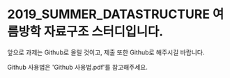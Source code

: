 # 2019_SUMMER_DATASTRUCTURE 여름방학 자료구조 스터디입니다.

앞으로 과제는 Github로 올릴 것이고, 제출 또한 Github로 해주시길 바랍니다.

Github 사용법은 'Github 사용법.pdf'를 참고해주세요. 

